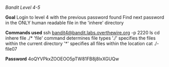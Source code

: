 *Bandit Level 4-5* 

**Goal**
Login to level 4 with the previous password found
Find next password in the ONLY human readable file in the 'inhere' directory
     
**Commands used**
ssh bandit4@bandit.labs.overthewire.org -p 2220
ls 
cd inhere
file ./*
     'file' command determines file types
      './' specifies the files within the current directory
      '*'  specifies all files within the location
cat ./-file07

**Password**
4oQYVPkxZOOEOO5pTW81FB8j8lxXGUQw
